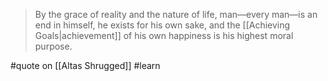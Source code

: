 > By the grace of reality and the nature of life, man—every man—is an end in himself, he exists for his own sake, and the [[Achieving Goals|achievement]] of his own happiness is his highest moral purpose.

#quote  on  [[Altas Shrugged]] #learn